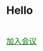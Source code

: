 <h1>Hello</h1>



<br>

<a href="classpai://meeting/join?id=12345"><span style="color:green;font-size:20">加入会议</span></a>
